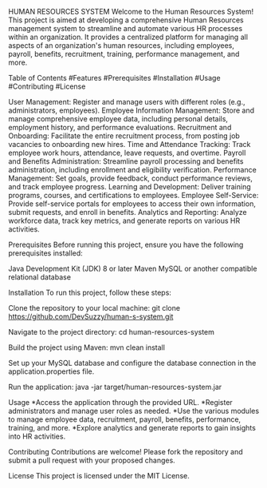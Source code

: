 

HUMAN RESOURCES SYSTEM
Welcome to the Human Resources System! This project is aimed at developing a comprehensive Human Resources management system to streamline and automate various HR processes within an organization. It provides a centralized platform for managing all aspects of an organization's human resources, including employees, payroll, benefits, recruitment, training, performance management, and more.

Table of Contents
#Features
#Prerequisites
#Installation
#Usage
#Contributing
#License


User Management: Register and manage users with different roles (e.g., administrators, employees).
Employee Information Management: Store and manage comprehensive employee data, including personal details, employment history, and performance evaluations.
Recruitment and Onboarding: Facilitate the entire recruitment process, from posting job vacancies to onboarding new hires.
Time and Attendance Tracking: Track employee work hours, attendance, leave requests, and overtime.
Payroll and Benefits Administration: Streamline payroll processing and benefits administration, including enrollment and eligibility verification.
Performance Management: Set goals, provide feedback, conduct performance reviews, and track employee progress.
Learning and Development: Deliver training programs, courses, and certifications to employees.
Employee Self-Service: Provide self-service portals for employees to access their own information, submit requests, and enroll in benefits.
Analytics and Reporting: Analyze workforce data, track key metrics, and generate reports on various HR activities.

Prerequisites
Before running this project, ensure you have the following prerequisites installed:

Java Development Kit (JDK) 8 or later
Maven
MySQL or another compatible relational database

Installation
To run this project, follow these steps:

Clone the repository to your local machine:
git clone https://github.com/DevSuzzy/human-s-system.git

Navigate to the project directory:
cd human-resources-system

Build the project using Maven:
mvn clean install

Set up your MySQL database and configure the database connection in the application.properties file.

Run the application:
java -jar target/human-resources-system.jar

Usage
*Access the application through the provided URL.
*Register administrators and manage user roles as needed.
*Use the various modules to manage employee data, recruitment, payroll, benefits, performance, training, and more.
*Explore analytics and generate reports to gain insights into HR activities.

Contributing
Contributions are welcome! Please fork the repository and submit a pull request with your proposed changes.

License
This project is licensed under the MIT License.